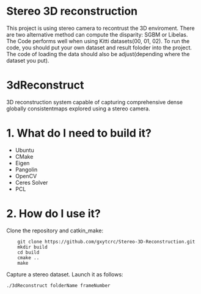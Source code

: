 # Stereo 3D reconstruction
This project is using stereo camera to recontrust the 3D enviroment. There are two alternative method can compute the disparity: SGBM or Libelas. 
The Code performs well when using Kitti datasets(00, 01, 02). To run the code, you should put your own dataset and result foloder into the project. The code of loading the data should also be adjust(depending where the dataset you put).
  
# 3dReconstruct
3D reconstruction system capable of capturing comprehensive dense globally consistentmaps explored using a stereo camera.

# 1. What do I need to build it? #
* Ubuntu
* CMake
* Eigen
* Pangolin
* OpenCV
* Ceres Solver
* PCL

# 2. How do I use it? #
Clone the repository and catkin_make:
```
    git clone https://github.com/gxytcrc/Stereo-3D-Reconstruction.git
    mkdir build
    cd build
    cmake ..
    make
```
Capture a stereo dataset. Launch it as follows:
```
./3dReconstruct folderName frameNumber
```

